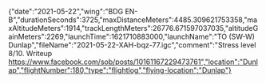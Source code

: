 {"date":"2021-05-22","wing":"BDG EN-B","durationSeconds":3725,"maxDistanceMeters":4485.309621753358,"maxAltitudeMeters":1914,"trackLengthMeters":26776.671597037035,"altitudeGainMeters":2269,"launchTime":1621710883000,"launchName":"TO (SW-W) Dunlap","fileName":"2021-05-22-XAH-bqz-77.igc","comment":"Stress level 8/10.  Writeup https://www.facebook.com/sob/posts/10161167229473761","location":"Dunlap","flightNumber":180,"type":"flightlog","flying-location":"Dunlap"}
